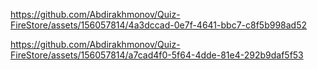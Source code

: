 


https://github.com/Abdirakhmonov/Quiz-FireStore/assets/156057814/4a3dccad-0e7f-4641-bbc7-c8f5b998ad52




https://github.com/Abdirakhmonov/Quiz-FireStore/assets/156057814/a7cad4f0-5f64-4dde-81e4-292b9daf5f53

